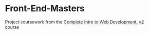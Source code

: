 # Front-End-Masters
Project coursework from the [Complete Intro to Web Development, v2](https://frontendmasters.com/courses/web-development-v2/) course
